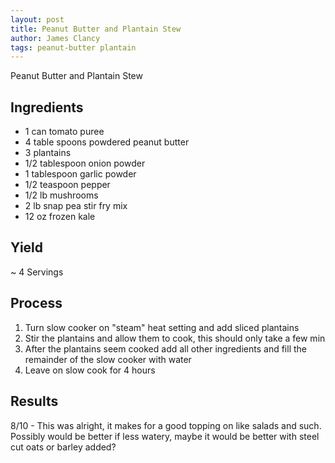 ```yaml
---
layout: post
title: Peanut Butter and Plantain Stew
author: James Clancy
tags: peanut-butter plantain 
---
```


Peanut Butter and Plantain Stew

## Ingredients

- 1 can tomato puree
- 4 table spoons powdered peanut butter 
- 3 plantains
- 1/2 tablespoon onion powder
- 1 tablespoon garlic powder
- 1/2 teaspoon pepper
- 1/2 lb mushrooms
- 2 lb snap pea stir fry mix
- 12 oz frozen kale

## Yield

~ 4 Servings

## Process

1. Turn slow cooker on "steam" heat setting and add sliced plantains
2. Stir the plantains and allow them to cook, this should only take a few min
3. After the plantains seem cooked add all other ingredients and fill the remainder of the slow cooker with water
4. Leave on slow cook for 4 hours

## Results 

8/10 - This was alright, it makes for a good topping on like salads and such. Possibly would be better if less watery, maybe it would be better with steel cut oats or barley added?